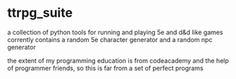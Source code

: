 # ttrpg_suite
a collection of python tools for running and playing 5e and d&amp;d like games
corrently contains a random 5e character generator and a random npc generator

the extent of my programming education is from codeacademy and the help of programmer friends, so this is far from a set of perfect programs
